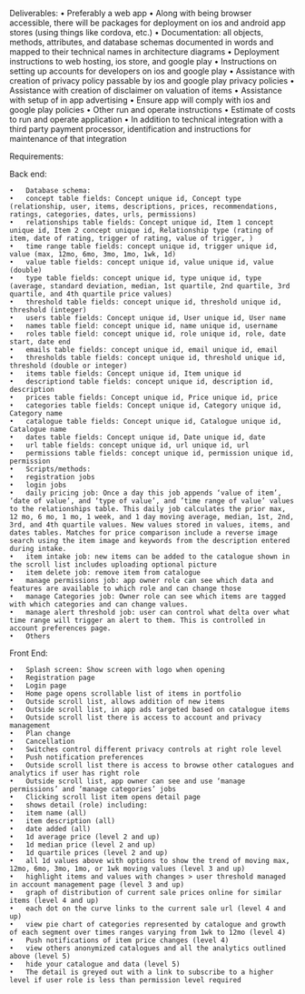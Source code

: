 Deliverables:
	•	Preferably a web app
	•	Along with being browser accessible, there will be packages for deployment on ios and android app stores (using things like cordova, etc.)
	•	Documentation: all objects, methods, attributes, and database schemas documented in words and mapped to their technical names in architecture diagrams
	•	Deployment instructions to web hosting, ios store, and google play
	•	Instructions on setting up accounts for developers on ios and google play
	•	Assistance with creation of privacy policy passable by ios and google play privacy policies
	•	Assistance with creation of disclaimer on valuation of items
	•	Assistance with setup of in app advertising
	•	Ensure app will comply with ios and google play policies
	•	Other run and operate instructions
	•	Estimate of costs to run and operate application
	•	In addition to technical integration with a third party payment processor, identification and instructions for maintenance of that integration

Requirements:

Back end:

	•	Database schema:
	•	concept table fields: Concept unique id, Concept type (relationship, user, items, descriptions, prices, recommendations, ratings, categories, dates, urls, permissions)
	•	relationships table fields: Concept unique id, Item 1 concept unique id, Item 2 concept unique id, Relationship type (rating of item, date of rating, trigger of rating, value of trigger, )
	•	time range table fields: concept unique id, trigger unique id, value (max, 12mo, 6mo, 3mo, 1mo, 1wk, 1d)
	•	value table fields: concept unique id, value unique id, value (double)
	•	type table fields: concept unique id, type unique id, type (average, standard deviation, median, 1st quartile, 2nd quartile, 3rd quartile, and 4th quartile price values)
	•	threshold table fields: concept unique id, threshold unique id, threshold (integer)
	•	users table fields: Concept unique id, User unique id, User name
	•	names table field: concept unique id, name unique id, username
	•	roles table field: concept unique id, role unique id, role, date start, date end
	•	emails table fields: concept unique id, email unique id, email
	•	thresholds table fields: concept unique id, threshold unique id, threshold (double or integer)
	•	items table fields: Concept unique id, Item unique id
	•	descriptiond table fields: concept unique id, description id, description
	•	prices table fields: Concept unique id, Price unique id, price
	•	categories table fields: Concept unique id, Category unique id, Category name
	•	catalogue table fields: Concept unique id, Catalogue unique id, Catalogue name
	•	dates table fields: Concept unique id, Date unique id, date
	•	url table fields: concept unique id, url unique id, url
	•	permissions table fields: concept unique id, permission unique id, permission
	•	Scripts/methods:
	•	registration jobs
	•	login jobs
	•	daily pricing job: Once a day this job appends ‘value of item’, ‘date of value’, and ‘type of value’, and ’time range of value’ values to the relationships table. This daily job calculates the prior max, 12 mo, 6 mo, 1 mo, 1 week, and 1 day moving average, median, 1st, 2nd, 3rd, and 4th quartile values. New values stored in values, items, and dates tables. Matches for price comparison include a reverse image search using the item image and keywords from the description entered during intake.
	•	item intake job: new items can be added to the catalogue shown in the scroll list includes uploading optional picture
	•	item delete job: remove item from catalogue
	•	manage permissions job: app owner role can see which data and features are available to which role and can change those
	•	manage Categories job: Owner role can see which items are tagged with which categories and can change values.
	•	manage alert threshold job: user can control what delta over what time range will trigger an alert to them. This is controlled in account preferences page.
	•	Others

Front End:

	•	Splash screen: Show screen with logo when opening
	•	Registration page
	•	Login page
	•	Home page opens scrollable list of items in portfolio
	•	Outside scroll list, allows addition of new items
	•	Outside scroll list, in app ads targeted based on catalogue items
	•	Outside scroll list there is access to account and privacy management
	•	Plan change
	•	Cancellation
	•	Switches control different privacy controls at right role level
	•	Push notification preferences
	•	Outside scroll list there is access to browse other catalogues and analytics if user has right role
	•	Outside scroll list, app owner can see and use ‘manage permissions’ and ‘manage categories’ jobs
	•	Clicking scroll list item opens detail page
	•	shows detail (role) including:
	•	item name (all)
	•	item description (all)
	•	date added (all)
	•	1d average price (level 2 and up)
	•	1d median price (level 2 and up)
	•	1d quartile prices (level 2 and up)
	•	all 1d values above with options to show the trend of moving max, 12mo, 6mo, 3mo, 1mo, or 1wk moving values (level 3 and up)
	•	highlight items and values with changes > user threshold managed in account management page (level 3 and up)
	•	graph of distribution of current sale prices online for similar items (level 4 and up)
	•	each dot on the curve links to the current sale url (level 4 and up)
	•	view pie chart of categories represented by catalogue and growth of each segment over times ranges varying from 1wk to 12mo (level 4)
	•	Push notifications of item price changes (level 4)
	•	view others anonymized catalogues and all the analytics outlined above (level 5)
	•	hide your catalogue and data (level 5)
	•	The detail is greyed out with a link to subscribe to a higher level if user role is less than permission level required

